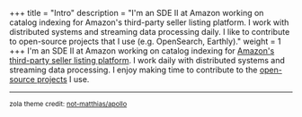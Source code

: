 +++
title = "Intro"
description = "I'm an SDE II at Amazon working on catalog indexing for Amazon's third-party seller listing platform. I work with distributed systems and streaming data processing daily. I like to contribute to open-source projects that I use (e.g. OpenSearch, Earthly)."
weight = 1 
+++
I'm an SDE II at Amazon working on catalog indexing for [Amazon's third-party seller listing platform](https://sell.amazon.com/tools/seller-central). I work daily with distributed systems and streaming data processing. I enjoy making time to contribute to the [open-source projects](https://github.com/camerondurham/open-source-contributions) I use.

----

<sup>
zola theme credit:
<a href="https://github.com/not-matthias/apollo">not-matthias/apollo</a>
</sup>
